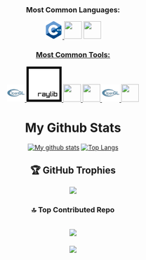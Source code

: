 
<div>
<h3 align="center">Most Common Languages:</h3>
  <div align="center"><a href="https://www.learncpp.com" target="_blank" rel="noreferrer"><img src="https://raw.githubusercontent.com/devicons/devicon/master/icons/cplusplus/cplusplus-original.svg" alt="cplusplus" width="40" height="40"/> <a alt="Kotlin" href="https://www.w3schools.com/kotlin/" target="_blank" rel="noreferrer"><img src="https://cdn.jsdelivr.net/gh/devicons/devicon@latest/icons/kotlin/kotlin-original.svg" width="40" height="40" /></a> <a  alt="Raylib" href="https://www.ruby-lang.org" target="_blank" rel="noreferrer"><img src="https://cdn.jsdelivr.net/gh/devicons/devicon@latest/icons/ruby/ruby-original-wordmark.svg" width="40" height="40"/>  </div>  
<div align="center">
  
<div>
<h3 align="center">Most Common Tools:</h3>
  <a alt="OpenGL" href="https://www.learnopengl.com" target="_blank" rel="noreferrer"><img src="https://raw.githubusercontent.com/devicons/devicon/master/icons/opengl/opengl-original.svg" width="40" height="40"/> <a  alt="Raylib" href="https://www.raylib.com" target="_blank" rel="noreferrer"><img src="https://raw.githubusercontent.com/shockingfargroundx/shockingfargroundx/refs/heads/main/Raylib.svg"/> <a  alt="CLion" href="https://www.jetbrains.com/clion/" target="_blank" rel="noreferrer"><img src="https://cdn.jsdelivr.net/gh/devicons/devicon@latest/icons/clion/clion-original.svg" width="40" height="40"/> <a alt="Unreal Engine 4" href="https://www.unrealengine.com" target="_blank" rel="noreferrer"><img src="https://cdn.jsdelivr.net/gh/devicons/devicon@latest/icons/unrealengine/unrealengine-original.svg" width="40" height="40"/> <a alt="OpenGL" href="https://www.learnopengl.com" target="_blank" rel="noreferrer"><img src="https://raw.githubusercontent.com/devicons/devicon/master/icons/opengl/opengl-original.svg" width="40" height="40"/> <a alt="CMake" href="https://cmake.org/getting-started" target="_blank" rel="noreferrer"><img src="https://cdn.jsdelivr.net/gh/devicons/devicon@latest/icons/cmake/cmake-original.svg" width="40" height="40"/> </a>
  
<div align="center">
  
# My Github Stats

[![My github stats](https://github-readme-stats.vercel.app/api?username=shockingfargroundx)](https://github.com/anuraghazra/github-readme-stats)
[![Top Langs](https://github-readme-stats.vercel.app/api/top-langs/?username=shockingfargroundx&layout=donut)](https://github.com/anuraghazra/github-readme-stats)

## 🏆 GitHub Trophies
![](https://github-profile-trophy.vercel.app/?username=shockingfargroundx&theme=radical&no-frame=false&no-bg=true&margin-w=4)

### 🔝 Top Contributed Repo
![](https://github-contributor-stats.vercel.app/api?username=shockingfargroundx&limit=5&theme=shadow_blue&combine_all_yearly_contributions=true)
---
[![](https://visitcount.itsvg.in/api?id=shockingfargroundx&icon=0&color=0)](https://visitcount.itsvg.in)
